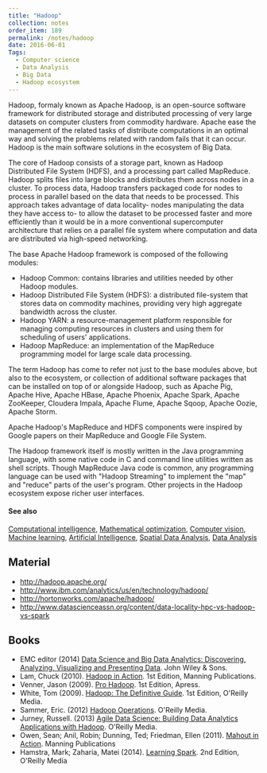 ```yaml
---
title: "Hadoop"
collection: notes
order_item: 189
permalink: /notes/hadoop
date: 2016-06-01
Tags:
  - Computer science
  - Data Analysis
  - Big Data
  - Hadoop ecosystem
---
```


Hadoop, formaly known as Apache Hadoop, is an open-source software framework for distributed storage and distributed processing of very large datasets on computer clusters from commodity hardware. Apache ease the management of the related tasks of distribute computations in an optimal way and solving the problems related with random fails that it can occur. Hadoop is the main software solutions in the ecosystem of Big Data.

The core of Hadoop consists of a storage part, known as Hadoop Distributed File System (HDFS), and a processing part called MapReduce. Hadoop splits files into large blocks and distributes them across nodes in a cluster. To process data, Hadoop transfers packaged code for nodes to process in parallel based on the data that needs to be processed. This approach takes advantage of data locality- nodes manipulating the data they have access to- to allow the dataset to be processed faster and more efficiently than it would be in a more conventional supercomputer architecture that relies on a parallel file system where computation and data are distributed via high-speed networking.

The base Apache Hadoop framework is composed of the following modules:
* Hadoop Common: contains libraries and utilities needed by other Hadoop modules.
* Hadoop Distributed File System (HDFS): a distributed file-system that stores data on commodity machines, providing very high aggregate bandwidth across the cluster.
* Hadoop YARN: a resource-management platform responsible for managing computing resources in clusters and using them for scheduling of users' applications.
* Hadoop MapReduce: an implementation of the MapReduce programming model for large scale data processing.

The term Hadoop has come to refer not just to the base modules above, but also to the ecosystem, or collection of additional software packages that can be installed on top of or alongside Hadoop, such as Apache Pig, Apache Hive, Apache HBase, Apache Phoenix, Apache Spark, Apache ZooKeeper, Cloudera Impala, Apache Flume, Apache Sqoop, Apache Oozie, Apache Storm.

Apache Hadoop's MapReduce and HDFS components were inspired by Google papers on their MapReduce and Google File System.

The Hadoop framework itself is mostly written in the Java programming language, with some native code in C and command line utilities written as shell scripts. Though MapReduce Java code is common, any programming language can be used with "Hadoop Streaming" to implement the "map" and "reduce" parts of the user's program. Other projects in the Hadoop ecosystem expose richer user interfaces.


#### See also
[Computational intelligence](/notes/computational_intelligence), [Mathematical optimization](/notes/mathematical_optimization), [Computer vision](/notes/computer_vision), [Machine learning](/notes/machine_learning), [Artificial Intelligence](/notes/artificial_intelligence), [Spatial Data Analysis](/notes/spatial_data_analysis), [Data Analysis](/notes/data_analysis)


## Material
* http://hadoop.apache.org/
* http://www.ibm.com/analytics/us/en/technology/hadoop/
* http://hortonworks.com/apache/hadoop/
* http://www.datascienceassn.org/content/data-locality-hpc-vs-hadoop-vs-spark




## Books
* EMC editor (2014) [Data Science and Big Data Analytics: Discovering, Analyzing, Visualizing and Presenting Data](https://www.goodreads.com/book/show/22263956-data-science-and-big-data-analytics). John Wiley & Sons.
* Lam, Chuck (2010). [Hadoop in Action](https://www.goodreads.com/book/show/7284874-hadoop-in-action). 1st Edition, Manning Publications.
* Venner, Jason (2009). [Pro Hadoop](https://www.goodreads.com/book/show/6863676-pro-hadoop). 1st Edition, Apress.
* White, Tom (2009). [Hadoop: The Definitive Guide](https://www.goodreads.com/book/show/6308439-hadoop). 1st Edition, O'Reilly Media.
* Sammer, Eric. (2012) [Hadoop Operations](https://www.goodreads.com/book/show/15744029-hadoop-operations). O'Reilly Media.
* Jurney, Russell. (2013) [Agile Data Science: Building Data Analytics Applications with Hadoop](https://www.goodreads.com/book/show/15815177-agile-data-science). O'Reilly Media.
* Owen, Sean; Anil, Robin; Dunning, Ted; Friedman, Ellen (2011). [Mahout in Action](https://www.goodreads.com/book/show/9546513-mahout-in-action). Manning Publications
* Hamstra, Mark; Zaharia, Matei (2014). [Learning Spark](https://www.goodreads.com/book/show/17318146-learning-spark). 2nd Edition, O'Reilly Media


